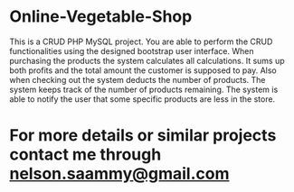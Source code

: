 # Online-Vegetable-Shop
This is a CRUD PHP MySQL project. You are able to perform the CRUD
functionalities using the designed bootstrap user interface. When purchasing the products 
the system calculates all calculations. It sums up both profits and the total amount the customer
is supposed to pay. Also when checking out the system deducts the number of products. 
The system keeps track of the number of products remaining. The system is able to notify the user
that some specific products are less in the store.
# For more details or similar projects contact me through nelson.saammy@gmail.com

